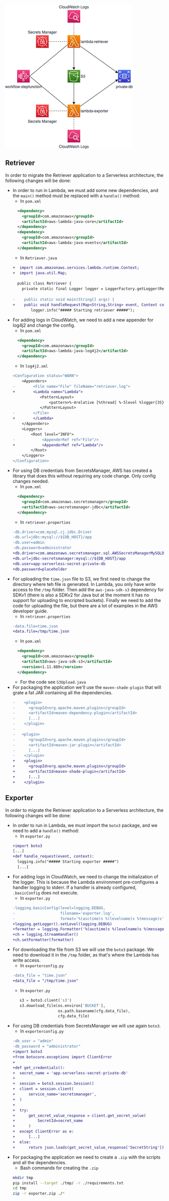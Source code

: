 ![Application](../resources/diagrams-app-serverless.png)

## Retriever

In order to migrate the Retriever application to a Serverless architecture, the following changes will be done:
* In order to run in Lambda, we must add some new dependencies, and the `main()` method must be replaced with a `handle()` method:
  * In `pom.xml`
  ```xml
    <dependency>
      <groupId>com.amazonaws</groupId>
      <artifactId>aws-lambda-java-core</artifactId>
    </dependency>
    <dependency>
      <groupId>com.amazonaws</groupId>
      <artifactId>aws-lambda-java-events</artifactId>
    </dependency>
  ```
  * In `Retriever.java`
  ```diff
  +  import com.amazonaws.services.lambda.runtime.Context;
  +  import java.util.Map;
  
    public class Retriever {
      private static final Logger logger = LoggerFactory.getLogger(Retriever.class);

  -    public static void main(String[] args) {
  +    public void handleRequest(Map<String,String> event, Context context) {
          logger.info("##### Starting retriever #####");
  ```
* For adding logs in CloudWatch, we need to add a new appender for log4j2 and change the config.
  * In `pom.xml`
  ```xml
    <dependency>
      <groupId>com.amazonaws</groupId>
      <artifactId>aws-lambda-java-log4j2</artifactId>
    </dependency>
  ```
  * In `log4j2.xml`
  ```diff
  <Configuration status="WARN">
      <Appenders>
  -        <File name="File" fileName="retriever.log">
  +        <Lambda name="Lambda">
              <PatternLayout>
                  <pattern>%-4relative [%thread] %-5level %logger{35} - %msg%n</pattern>
              </PatternLayout>
  -        </File>
  +        </Lambda>
      </Appenders>
      <Loggers>
          <Root level="INFO">
  -            <AppenderRef ref="File"/>
  +            <AppenderRef ref="Lambda"/>
          </Root>
      </Loggers>
  </Configuration>
  ```
* For using DB credentials from SecretsManager, AWS has created a library that does this without requiring any code change. Only config changes needed.
  * In `pom.xml`
  ```xml
    <dependency>
      <groupId>com.amazonaws.secretsmanager</groupId>
      <artifactId>aws-secretsmanager-jdbc</artifactId>
    </dependency>
  ```
  * In `retriever.properties`
  ```diff
  -db.driver=com.mysql.cj.jdbc.Driver
  -db.url=jdbc:mysql://${DB_HOST}/app
  -db.user=admin
  -db.password=administrator
  +db.driver=com.amazonaws.secretsmanager.sql.AWSSecretsManagerMySQLDriver
  +db.url=jdbc-secretsmanager:mysql://${DB_HOST}/app
  +db.user=app-serverless-secret-private-db
  +db.password=placeholder
  ```
* For uploading the `time.json` file to S3, we first need to change the directory where teh file is generated. In Lambda, you only have write access to the `/tmp` folder. Then add the `aws-java-sdk-s3` dependency for SDKv1 (there is also a SDKv2 for Java but at the moment it has no support for uploading to encripted buckets). Finally we need to add the code for uploading the file, but there are a lot of examples in the AWS developer guide.
  * In `retriever.properties`
  ```diff
  -data.file=time.json
  +data.file=/tmp/time.json
  ```
  * In `pom.xml`
  ```xml
    <dependency>
      <groupId>com.amazonaws</groupId>
      <artifactId>aws-java-sdk-s3</artifactId>
      <version>1.11.880</version>
    </dependency>
  ```
  * For the code see `S3Upload.java`
* For packaging the application we'll use the `maven-shade-plugin` that will grate a fat JAR containing all the dependencies.
  ```diff
  -    <plugin>
  -      <groupId>org.apache.maven.plugins</groupId>
  -      <artifactId>maven-dependency-plugin</artifactId>
  -      [...]
  -    </plugin>
  -
  -   <plugin>
  -      <groupId>org.apache.maven.plugins</groupId>
  -      <artifactId>maven-jar-plugin</artifactId>
  -      [...]
  -    </plugin>
  +    <plugin>
  +      <groupId>org.apache.maven.plugins</groupId>
  +      <artifactId>maven-shade-plugin</artifactId>
  +      [...]
  +    </plugin>
  ```


## Exporter
In order to migrate the Retriever application to a Serverless architecture, the following changes will be done:
* In order to run in Lambda, we must import the `boto3` package, and we need to add a `handle()` method:
  * In `exporter.py`
  ```diff
  +import boto3
  [...]
  +def handle_request(event, context):
    logging.info("##### Starting exporter #####")
    [...]
  ```
* For adding logs in CloudWatch, we need to change the initialization of the logger. This is because the Lambda environment pre-configures a handler logging to stderr. If a handler is already configured, `.basicConfig` does not execute.
  * In `exporter.py`
  ```diff
  -logging.basicConfig(level=logging.DEBUG,
  -                    filename='exporter.log',
  -                    format='%(asctime)s %(levelname)s %(message)s')
  +logging.getLogger().setLevel(logging.DEBUG)
  +formatter = logging.Formatter('%(asctime)s %(levelname)s %(message)s')
  +ch = logging.StreamHandler()
  +ch.setFormatter(formatter)
  ```
* For downloading the file from S3 we will use the `boto3` package. We need to download it in the `/tmp` folder, as that's where the Lambda has write access.
  * In `exporterconfig.py`
  ```diff
  -data_file = "time.json"
  +data_file = "/tmp/time.json"
  ```
  * In `exporter.py`
  ```py
     s3 = boto3.client('s3')
     s3.download_file(os.environ['BUCKET'],
                      os.path.basename(cfg.data_file),
                      cfg.data_file)
  ```
* For using DB credentials from SecretsManager we will use again `boto3`.
  * In `exporterconfig.py`
  ```diff
  -db_user = "admin"
  -db_password = "administrator"
  +import boto3
  +from botocore.exceptions import ClientError
  +
  +def get_credentials():
  +  secret_name = 'app-serverless-secret-private-db'
  +
  +  session = boto3.session.Session()
  +  client = session.client(
  +      service_name='secretsmanager',
  +  )
  +
  +  try:
  +      get_secret_value_response = client.get_secret_value(
  +          SecretId=secret_name
  +      )
  +  except ClientError as e:
  +      [...]
  +  else:
  +      return json.loads(get_secret_value_response['SecretString'])
  ```
* For packaging the application we need to create a `.zip` with the scripts and all the dependencies.
  * Bash commands for creating the `.zip`
  ```bash
  mkdir tmp
  pip install --target ./tmp/ -r ./requirements.txt
  cd tmp
  zip -r exporter.zip ./*
  ```
